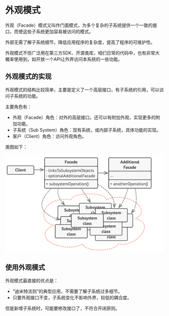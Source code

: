 # 外观模式

外观（Facade）模式又叫作门面模式，为多个复杂的子系统提供一个一致的接口，而使这些子系统更加容易被访问的模式。

外部无需了解子系统细节，降低应用程序的复杂度，提高了程序的可维护性。

外观模式不但广泛用在第三方SDK、开源类库，咱们日常的代码中，也有非常大概率使用到，如开放一个API让外界访问本系统的一些功能。

## 外观模式的实现

外观模式的结构比较简单，主要是定义了一个高层接口，有子系统的引用，可以访问子系统的功能。

主要角色有：

- 外观（Facade）角色：对外的高层接口。还可以有附加外观，实现更多的附加功能。
- 子系统（Sub System）角色：现有系统，或内部子系统，具体功能的实现。
- 客户（Client）角色：访问外观角色。

类图如下：

![pattern_facade](pattern_facade.png)

## 使用外观模式

外观模式最直接的优点是：

- “迪米特法则”的典型应用，不需要了解子系统过多细节。
- 只要外观接口不变，子系统变化不影响外界，较低的耦合度。

但是新增子系统时，可能要修改接口了，不符合开闭原则。


